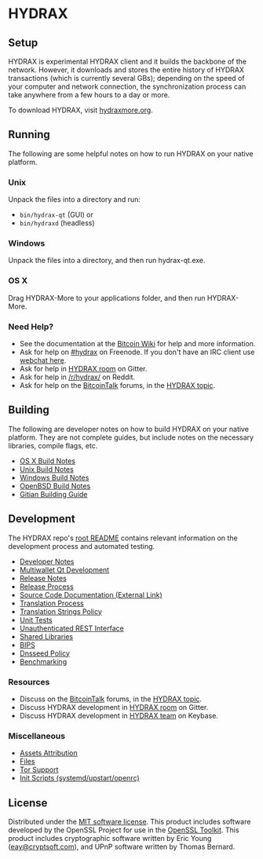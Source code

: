 HYDRAX
=============

Setup
---------------------
HYDRAX is experimental HYDRAX client and it builds the backbone of the network. However, it downloads and stores the entire history of HYDRAX transactions (which is currently several GBs); depending on the speed of your computer and network connection, the synchronization process can take anywhere from a few hours to a day or more.

To download HYDRAX, visit [hydraxmore.org](https://hydraxmore.org).

Running
---------------------
The following are some helpful notes on how to run HYDRAX on your native platform.

### Unix

Unpack the files into a directory and run:

- `bin/hydrax-qt` (GUI) or
- `bin/hydraxd` (headless)

### Windows

Unpack the files into a directory, and then run hydrax-qt.exe.

### OS X

Drag HYDRAX-More to your applications folder, and then run HYDRAX-More.

### Need Help?

* See the documentation at the [Bitcoin Wiki](https://en.bitcoin.it/wiki/Main_Page)
for help and more information.
* Ask for help on [#hydrax](http://webchat.freenode.net?channels=hydrax) on Freenode. If you don't have an IRC client use [webchat here](http://webchat.freenode.net?channels=hydrax).
* Ask for help in [HYDRAX room](https://gitter.im/HYDRAX_Hub) on Gitter.
* Ask for help in [/r/hydrax/](https://nm.reddit.com/r/hydrax/) on Reddit.
* Ask for help on the [BitcoinTalk](https://bitcointalk.org/) forums, in the [HYDRAX topic](https://bitcointalk.org/index.php?topic=3017838.new#new).

Building
---------------------
The following are developer notes on how to build HYDRAX on your native platform. They are not complete guides, but include notes on the necessary libraries, compile flags, etc.

- [OS X Build Notes](build-osx.md)
- [Unix Build Notes](build-unix.md)
- [Windows Build Notes](build-windows.md)
- [OpenBSD Build Notes](build-openbsd.md)
- [Gitian Building Guide](gitian-building.md)

Development
---------------------
The HYDRAX repo's [root README](/README.md) contains relevant information on the development process and automated testing.

- [Developer Notes](developer-notes.md)
- [Multiwallet Qt Development](multiwallet-qt.md)
- [Release Notes](release-notes.md)
- [Release Process](release-process.md)
- [Source Code Documentation (External Link)](https://dev.visucore.com/bitcoin/doxygen/)
- [Translation Process](translation_process.md)
- [Translation Strings Policy](translation_strings_policy.md)
- [Unit Tests](unit-tests.md)
- [Unauthenticated REST Interface](REST-interface.md)
- [Shared Libraries](shared-libraries.md)
- [BIPS](bips.md)
- [Dnsseed Policy](dnsseed-policy.md)
- [Benchmarking](benchmarking.md)

### Resources
* Discuss on the [BitcoinTalk](https://bitcointalk.org/) forums, in the [HYDRAX topic](https://bitcointalk.org/index.php?topic=3017838.new#new).
* Discuss HYDRAX development in [HYDRAX room](https://gitter.im/HYDRAX_Hub) on Gitter.
* Discuss HYDRAX development in [HYDRAX team](https://keybase.io/team/hydrax) on Keybase.

### Miscellaneous
- [Assets Attribution](assets-attribution.md)
- [Files](files.md)
- [Tor Support](tor.md)
- [Init Scripts (systemd/upstart/openrc)](init.md)

License
---------------------
Distributed under the [MIT software license](http://www.opensource.org/licenses/mit-license.php).
This product includes software developed by the OpenSSL Project for use in the [OpenSSL Toolkit](https://www.openssl.org/). This product includes
cryptographic software written by Eric Young ([eay@cryptsoft.com](mailto:eay@cryptsoft.com)), and UPnP software written by Thomas Bernard.

